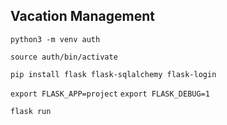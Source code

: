 ## Vacation Management

`python3 -m venv auth`

`source auth/bin/activate`

`pip install flask flask-sqlalchemy flask-login`

`export FLASK_APP=project`
`export FLASK_DEBUG=1`

`flask run`